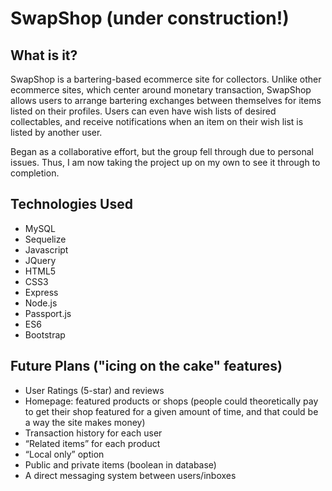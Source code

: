 # SwapShop (under construction!)

## What is it?

SwapShop is a bartering-based ecommerce site for collectors.
Unlike other ecommerce sites, which center around monetary transaction, SwapShop allows users to arrange bartering exchanges between themselves for items listed on their profiles. Users can even have wish lists of desired collectables, and receive notifications when an item on their wish list is listed by another user.

Began as a collaborative effort, but the group fell through due to personal issues. Thus, I am now taking the project up on my own to see it through to completion.   

## Technologies Used

* MySQL
* Sequelize
* Javascript
* JQuery
* HTML5
* CSS3
* Express
* Node.js
* Passport.js
* ES6
* Bootstrap

## Future Plans ("icing on the cake" features)
* User Ratings (5-star) and reviews
* Homepage: featured products or shops (people could theoretically pay to get their shop featured for a given amount of time, and that could be a way the site makes money)
* Transaction history for each user
* “Related items” for each product
* “Local only” option
* Public and private items (boolean in database)
* A direct messaging system between users/inboxes
